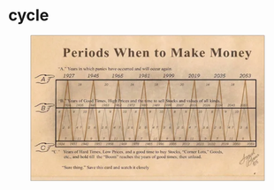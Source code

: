 # cycle

<figure><img src="../.gitbook/assets/GW9xmEjW0AITm10.png" alt=""><figcaption></figcaption></figure>
